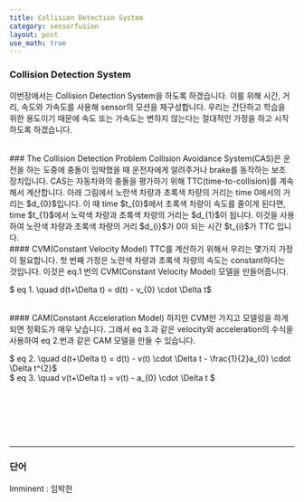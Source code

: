 ```yaml
---
title: Collision Detection System
category: sensorfusion
layout: post
use_math: true
---
```


### Collision Detection System
이번장에서는 Collision Detection System을 하도록 하겠습니다. 이를 위해 시간, 거리, 속도와 가속도를 사용해 sensor의 모션을 재구성합니다. 우리는 간단하고 학습을 위한 용도이기 때문에 속도 또는 가속도는 변하지 않는다는 절대적인 가정을 하고 시작하도록 하겠습니다.

<br>
### The Collision Detection Problem
Collision Avoidance System(CAS)은 운전을 하는 도중에 충돌이 임박했을 때 운전자에게 알려주거나 brake를 동작하는 보조 장치입니다. CAS는 자동차와의 충돌을 평가하기 위해 TTC(time-to-collision)를 계속해서 계산합니다. 아래 그림에서 노란색 차량과 초록색 차량의 거리는 time 0에서의 거리는 $d_{0}$입니다. 이 때 time $t_{0}$에서 초록색 차량이 속도를 줄이게 된다면, time $t_{1}$에서 노락색 차량과 초록색 차량의 거리는 $d_{1}$이 됩니다. 이것을 사용하여 노란색 차량과 초록색 차량의 거리 $d_{i}$가 0이 되는 시간 $t_{i}$가 TTC 입니다.

<br>
#### CVM(Constant Velocity Model)
TTC를 계산하기 위해서 우리는 몇가지 가정이 필요합니다. 첫 번째 가정은 노란색 차량과 초록색 차량의 속도는 constant하다는 것입니다. 이것은 eq.1 번의 CVM(Constant Velocity Model) 모델을 만들어줍니다. 

$ eq 1. \quad d(t+\Delta t) = d(t) - v_{0} \cdot \Delta t$ 

<br>
#### CAM(Constant Acceleration Model)
하지만 CVM만 가지고 모델링을 하게되면 정확도가 매우 낮습니다. 그래서 eq 3.과 같은 velocity와 acceleration의 수식을 사용하여 eq 2.번과 같은 CAM 모델을 만들 수 있습니다.

$ eq 2. \quad d(t+\Delta t) = d(t) - v(t) \cdot \Delta t - \frac{1}{2}a_{0} \cdot \Delta t^{2}$ \
$ eq 3. \quad v(t+\Delta t) = v(t) - a_{0} \cdot \Delta t $

<br><br><br><br><br>

----
### 단어
Imminent : 임박한

